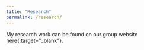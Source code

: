 ```yaml
---
title: "Research"
permalink: /research/
---
```


My research work can be found on our group website [here](http://vlbigroup.iaa.es){:target="_blank"}.